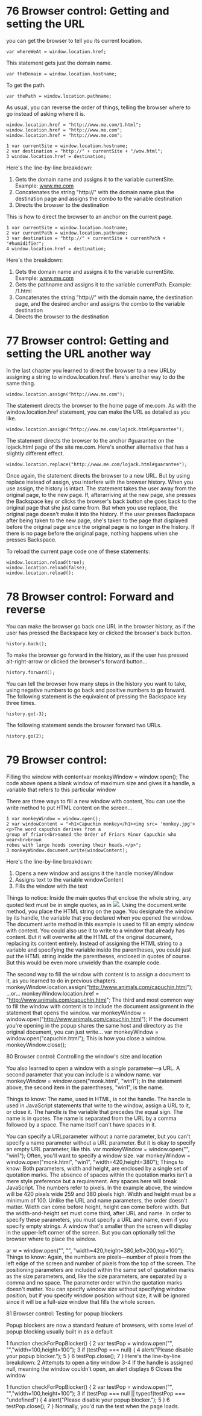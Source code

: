 # 76 Browser control: Getting and setting the URL

you can get the browser to tell you its current location.
```
var whereWeAt = window.location.href;
```
This statement gets just the domain name.
```
var theDomain = window.location.hostname;
```
To get the path.
```
var thePath = window.location.pathname;
```
As usual, you can reverse the order of things, telling the browser where to go instead of asking where it is.
```
window.location.href = "http://www.me.com/1.html";
window.location.href = "http://www.me.com";
window.location.href = "http://www.me.com";
```
```
1 var currentSite = window.location.hostname;
2 var destination = "http://" + currentSite + "/wow.html";
3 window.location.href = destination;
```
Here's the line-by-line breakdown:
1. Gets the domain name and assigns it to the variable currentSite. Example: www.me.com
2. Concatenates the string "http://" with the domain name plus the destination page and assigns the combo to the variable destination
3. Directs the browser to the destination

This is how to direct the browser to an anchor on the current page.
```
1 var currentSite = window.location.hostname;
2 var currentPath = window.location.pathname;
3 var destination = "http://" + currentSite + currentPath + "#humidifier";
4 window.location.href = destination;
```
Here's the breakdown:
1. Gets the domain name and assigns it to the variable currentSite. Example:
www.me.com
2. Gets the pathname and assigns it to the variable currentPath. Example: /1.html
3. Concatenates the string "http://" with the domain name, the destination page, and the
desired anchor and assigns the combo to the variable destination
4. Directs the browser to the destination

# 77 Browser control: Getting and setting the URL another way

In the last chapter you learned to direct the browser to a new URLby assigning a string to window.location.href. Here's another way to do the same thing.
```
window.location.assign("http://www.me.com");
```
The statement directs the browser to the home page of me.com.
As with the window.location.href statement, you can make the URL as detailed as you
like.
```
window.location.assign("http://www.me.com/lojack.html#guarantee");
```
The statement directs the browser to the anchor #guarantee on the lojack.html page of the site me.com.
Here's another alternative that has a slightly different effect.
```
window.location.replace("http://www.me.com/lojack.html#guarantee");
```
Once again, the statement directs the browser to a new URL. But by using replace instead of assign, you interfere with the browser history. When you use assign, the history is intact. The statement takes the user away from the original page, to the new page. If, afterarriving at the new page, she presses the Backspace key or clicks the browser's back button she goes back to the original page that she just came from. But when you use replace, the original page doesn't make it into the history. If the user presses Backspace after being taken to the new page, she's taken to the page that displayed before the original page since the original page is no longer in the history. If there is no page before the original page, nothing happens when she presses Backspace.

To reload the current page code one of these statements:
```
window.location.reload(true);
window.location.reload(false);
window.location.reload();
```
# 78 Browser control: Forward and reverse
You can make the browser go back one URL in the browser history, as if the user has
pressed the Backspace key or clicked the browser's back button.
```
history.back();
```
To make the browser go forward in the history, as if the user has pressed alt-right-arrow or clicked the browser's forward button...
```
history.forward();
```
You can tell the browser how many steps in the history you want to take, using negative
numbers to go back and positive numbers to go forward. The following statement is the
equivalent of pressing the Backspace key three times.
```
history.go(-3);
```
The following statement sends the browser forward two URLs.
```
history.go(2);
```
# 79 Browser control:
Filling the window with contentvar monkeyWindow = window.open();
The code above opens a blank window of maximum size and gives it a handle, a variable
that refers to this particular window

There are three ways to fill a new window with content, You can use the write method to
put HTML content on the screen...
```
1 var monkeyWindow = window.open();
2 var windowContent = "<h1>Capuchin monkey</h1><img src= 'monkey.jpg'><p>The word capuchin derives from a
group of friars<br>named the Order of Friars Minor Capuchin who wear<br>brown
robes with large hoods covering their heads.</p>";
3 monkeyWindow.document.write(windowContent);
```
Here's the line-by-line breakdown:
1. Opens a new window and assigns it the handle monkeyWindow
2. Assigns text to the variable windowContent
3. Fills the window with the text

Things to notice:
Inside the main quotes that enclose the whole string, any quoted text must be in single
quotes, as in <img src='monkey.jpg'>.
Using the document.write method, you place the HTML string on the page. You
designate the window by its handle, the variable that you declared when you opened the
window.
The document.write method in this example is used to fill an empty window with
content. You could also use it to write to a window that already has content. But it will
overwrite all the HTML of the original document, replacing its content entirely.
Instead of assigning the HTML string to a variable and specifying the variable inside the
parentheses, you could just put the HTML string inside the parentheses, enclosed in
quotes of course. But this would be even more unwieldy than the example code.

The second way to fill the window with content is to assign a document to it, as you
learned to do in previous chapters.
monkeyWindow.location.assign("http://www.animals.com/capuchin.html");
...or...
monkeyWindow.location.href = "http://www.animals.com/capuchin.html";
The third and most common way to fill the window with content is to include the
document assignment in the statement that opens the window.
var monkeyWindow = window.open("http://www.animals.com/capuchin.html");
If the document you're opening in the popup shares the same host and directory as the
original document, you can just write...
var monkeyWindow = window.open("capuchin.html");
This is how you close a window.
monkeyWindow.close();

80
Browser control:
Controlling the window's size and location

You also learned to open a window with a single parameter—a URL.
A second parameter that you can include is a window name.
var monkeyWindow = window.open("monk.html", "win1");
In the statement above, the second item in the parentheses, "win1", is the name.

Things to know:
The name, used in HTML, is not the handle. The handle is used in JavaScript statements
that write to the window, assign a URL to it, or close it. The handle is the variable that
precedes the equal sign.
The name is in quotes.
The name is separated from the URL by a comma followed by a space.
The name itself can't have spaces in it.

You can specify a URLparameter without a name parameter, but you can't specify a name
parameter without a URL parameter. But it is okay to specify an empty URL parameter, like
this.
var monkeyWindow = window.open("", "win1");
Often, you'll want to specify a window size.
var monkeyWindow = window.open("monk.html", "win1", "width=420,height=380");
Things to know:
Both parameters, width and height, are enclosed by a single set of quotation marks.
The absence of spaces within the quotation marks isn't a mere style preference but a
requirement. Any spaces here will break JavaScript.
The numbers refer to pixels. In the example above, the window will be 420 pixels wide
259
and 380 pixels high.
Width and height must be a minimum of 100.
Unlike the URL and name parameters, the order doesn't matter. Width can come before
height, height can come before width. But the width-and-height set must come third, after
URL and name.
In order to specify these parameters, you must specify a URL and name, even if you
specify empty strings.
A window that's smaller than the screen will display in the upper-left corner of the
screen. But you can optionally tell the browser where to place the window.

ar w = window.open("", "", "width=420,height=380,left=200,top=100");
Things to know:
Again, the numbers are pixels—number of pixels from the left edge of the screen and
number of pixels from the top of the screen.
The positioning parameters are included within the same set of quotation marks as the
size parameters, and, like the size parameters, are separated by a comma and no space.
The parameter order within the quotation marks doesn't matter.
You can specify window size without specifying window position, but if you specify
window position without size, it will be ignored since it will be a full-size window that
fills the whole screen.

81
Browser control:
Testing for popup blockers

Popup blockers are now a standard feature of browsers, with some level of popup
blocking usually built in as a default

1 function checkForPopBlocker() {
2 var testPop = window.open("", "","width=100,height=100");
3 if (testPop === null) {
4 alert("Please disable your popup blocker.");
5 }
6 testPop.close();
7 }
Here's the line-by-line breakdown:
2 Attempts to open a tiny window
3-4 If the handle is assigned null, meaning the window couldn't open, an alert displays
6 Closes the window

1 function checkForPopBlocker() {
2 var testPop = window.open("", "","width=100,height=100");
3 if (testPop === null || typeof(testPop === "undefined") {
4 alert("Please disable your popup blocker.");
5 }
6 testPop.close();
7 }
Normally, you'd run the test when the page loads.
<body onLoad ="checkForPopBlocker();">
